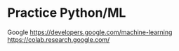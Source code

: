 # Practice Python/ML

Google
https://developers.google.com/machine-learning
https://colab.research.google.com/
